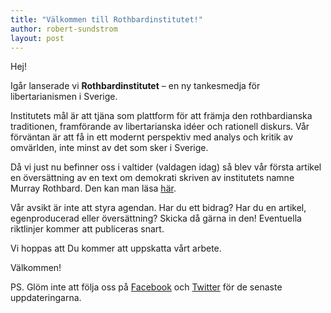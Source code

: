 ```yaml
---
title: "Välkommen till Rothbardinstitutet!"
author: robert-sundstrom
layout: post
---
```



Hej!

Igår lanserade vi **Rothbardinstitutet** – en ny tankesmedja för libertarianismen i Sverige.

Institutets mål är att tjäna som plattform för att främja den rothbardianska traditionen, framförande av libertarianska idéer och rationell diskurs. Vår förväntan är att få in ett modernt perspektiv med analys och kritik av omvärlden, inte minst av det som sker i Sverige.


Då vi just nu befinner oss i valtider (valdagen idag) så blev vår första artikel en översättning av en text om demokrati skriven av institutets namne Murray Rothbard. Den kan man läsa [här](/demokrati/).

Vår avsikt är inte att styra agendan. Har du ett bidrag? Har du en artikel, egenproducerad eller översättning? Skicka då gärna in den! Eventuella riktlinjer kommer att publiceras snart.

Vi hoppas att Du kommer att uppskatta vårt arbete.

Välkommen!

PS. Glöm inte att följa oss på [Facebook](https://www.facebook.com/rothbard.institutet) och [Twitter](https://twitter.com/rothbardinst) för de senaste uppdateringarna.